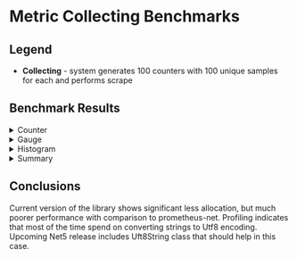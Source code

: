 # Metric Collecting Benchmarks

## Legend
* **Collecting** - system generates 100 counters with 100 unique samples for each and performs scrape

## Benchmark Results

<details>
  <summary>Counter</summary>
  
```
|              Method |      Mean |    Error |   StdDev | Ratio | RatioSD | Gen 0 | Gen 1 | Gen 2 | Allocated |
|-------------------- |----------:|---------:|---------:|------:|--------:|------:|------:|------:|----------:|
| Collecting_Baseline |  5.877 ms | 1.340 ms | 1.543 ms |  1.00 |    0.00 |     - |     - |     - | 406.96 KB |
|          Collecting | 15.325 ms | 4.407 ms | 5.075 ms |  2.72 |    0.83 |     - |     - |     - |   6.57 KB |
```
  
</details>

<details>
  <summary>Gauge</summary>

```
|              Method |      Mean |    Error |   StdDev |    Median | Ratio | RatioSD | Gen 0 | Gen 1 | Gen 2 | Allocated |
|-------------------- |----------:|---------:|---------:|----------:|------:|--------:|------:|------:|------:|----------:|
| Collecting_Baseline |  5.907 ms | 1.401 ms | 1.614 ms |  6.648 ms |  1.00 |    0.00 |     - |     - |     - | 406.93 KB |
|          Collecting | 17.514 ms | 5.210 ms | 5.999 ms | 13.524 ms |  3.04 |    0.76 |     - |     - |     - |   6.57 KB |
```

</details>

<details>
  <summary>Histogram</summary>

```
|              Method |      Mean |    Error |   StdDev | Ratio | RatioSD |     Gen 0 | Gen 1 | Gen 2 |  Allocated |
|-------------------- |----------:|---------:|---------:|------:|--------:|----------:|------:|------:|-----------:|
| Collecting_Baseline |  73.26 ms | 6.958 ms | 8.013 ms |  1.00 |    0.00 | 1000.0000 |     - |     - | 5405.19 KB |
|          Collecting | 192.72 ms | 1.541 ms | 1.775 ms |  2.65 |    0.21 |         - |     - |     - |     7.6 KB |
```

</details>

<details>
  <summary>Summary</summary>

```
|              Method |     Mean |    Error |   StdDev | Ratio | RatioSD | Gen 0 | Gen 1 | Gen 2 |  Allocated |
|-------------------- |---------:|---------:|---------:|------:|--------:|------:|------:|------:|-----------:|
| Collecting_Baseline | 17.16 ms | 2.583 ms | 2.975 ms |  1.00 |    0.00 |     - |     - |     - | 1031.99 KB |
|          Collecting | 77.84 ms | 1.061 ms | 1.222 ms |  4.64 |    0.61 |     - |     - |     - |    6.66 KB |
```

</details>

## Conclusions
Current version of the library shows significant less allocation, but much poorer performance with comparison to prometheus-net. Profiling indicates that most of the time spend on converting strings to Utf8 encoding. Upcoming Net5 release includes Uft8String class that should help in this case.
